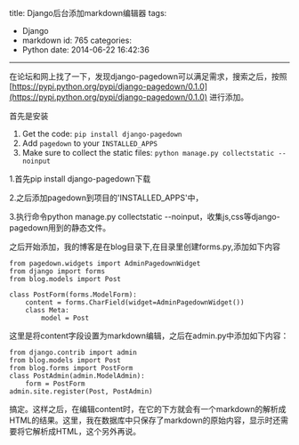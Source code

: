 title: Django后台添加markdown编辑器
tags:
  - Django
  - markdown
id: 765
categories:
  - Python
date: 2014-06-22 16:42:36
---

在论坛和网上找了一下，发现django-pagedown可以满足需求，搜索之后，按照[https://pypi.python.org/pypi/django-pagedown/0.1.0](https://pypi.python.org/pypi/django-pagedown/0.1.0) 进行添加。

首先是安装
1. Get the code: `pip install django-pagedown`
2. Add `pagedown` to your `INSTALLED_APPS`
3. Make sure to collect the static files: `python manage.py collectstatic --noinput`

1.首先pip install django-pagedown下载

2.之后添加pagedown到项目的'INSTALLED_APPS'中，

3.执行命令python manage.py collectstatic --noinput，收集js,css等django-pagedown用到的静态文件。

之后开始添加，我的博客是在blog目录下,在目录里创建forms.py,添加如下内容

``` 
from pagedown.widgets import AdminPagedownWidget
from django import forms
from blog.models import Post

class PostForm(forms.ModelForm):
    content = forms.CharField(widget=AdminPagedownWidget())
    class Meta:
        model = Post
```

这里是将content字段设置为markdown编辑，之后在admin.py中添加如下内容：
``` 
from django.contrib import admin
from blog.models import Post
from blog.forms import PostForm
class PostAdmin(admin.ModelAdmin):
    form = PostForm
admin.site.register(Post, PostAdmin)
```
搞定。这样之后，在编辑content时，在它的下方就会有一个markdown的解析成HTML的结果。这里，我在数据库中只保存了markdown的原始内容，显示时还需要将它解析成HTML，这个另外再说。
